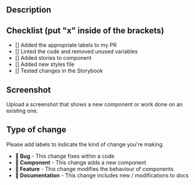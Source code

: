 ## Description

<!--
  DO NOT IGNORE
- Please Include a summary of your change
- Include screenshots if there are visual changes
- Link to any relevant tickets or pull requests
- Fill in the checklist below
-->

## Checklist (put "x" inside of the brackets)

-   [] Added the appropriate labels to my PR
-   [] Linted the code and removed unused variables
-   [] Added stories to component
-   [] Added new styles file
-   [] Tested changes in the Storybook

## Screenshot

Upload a screenshot that shows a new component or work done on an existing one.

## Type of change

Please add labels to indicate the kind of change you're making.

-   **🐞 Bug** - This change fixes within a code
-   **🧩 Component** - This change adds a new component
-   **🌿 Feature** - This change modifies the behaviour of components
-   **📙 Documentation** - This change includes new / modifications to docs

